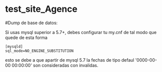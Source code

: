 # test_site_Agence

#Dump de base de datos:

Si usas mysql superior a 5.7+, debes configurar tu my.cnf de tal modo que quede de esta forma

```
[mysqld]
sql_mode=NO_ENGINE_SUBSTITUTION
``` 
esto se debe a que apartir de mysql 5.7 la fechas de tipo defaul '0000-00-00 00:00:00' son consideradas con invalidas.